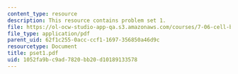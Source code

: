 ```yaml
---
content_type: resource
description: This resource contains problem set 1.
file: https://ol-ocw-studio-app-qa.s3.amazonaws.com/courses/7-06-cell-biology-spring-2007/1052fa9bc9ad7820bb20d10189133578_pset1.pdf
file_type: application/pdf
parent_uid: 62f1c255-0acc-ccf1-1697-356850a46d9c
resourcetype: Document
title: pset1.pdf
uid: 1052fa9b-c9ad-7820-bb20-d10189133578
---
```

